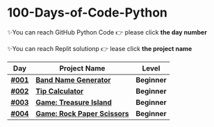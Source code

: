 # 100-Days-of-Code-Python

✨You can reach GitHub Python Code  👉 please click **the day number**

✨You can reach Replit solutionp  👉 lease click **the project name**

| Day | Project Name  | Level |
|---| ----- | ---------- |
|**[#001](https://github.com/fly-pixie/100-Days-of-Code-Python/blob/main/Day%20%2301%20-%20Band%20Name%20Generator/band_name_generator.py)**| **[Band Name Generator](https://replit.com/@fly-pixie/Day-1band-name-generator?v=1)** | **Beginner** |
|**[#002](https://github.com/fly-pixie/100-Days-of-Code-Python/tree/main/Day%20%2302%20-%20Tip%20Calculator)**| **[Tip Calculator](https://replit.com/@fly-pixie/Tip-Calculator-by-Fly?v=1)** | **Beginner** |
|**[#003](https://github.com/fly-pixie/100-Days-of-Code-Python/tree/main/Day%20%2303%20-%20Game%20%3A%20Treasure%20Island)**| **[Game: Treasure Island](https://replit.com/@fly-pixie/Treasure-island-by-Fly?v=1)** | **Beginner** |
|**[#004](https://github.com/fly-pixie/100-Days-of-Code-Python/blob/main/Day%20%2304%20-%20Game%20%3A%20Rock%20Paper%20Scissors/rock_paper_scissors.py)**| **[Game: Rock Paper Scissors](https://replit.com/@fly-pixie/Gamerock-paper-scissors-by-fly?v=1)** | **Beginner** |